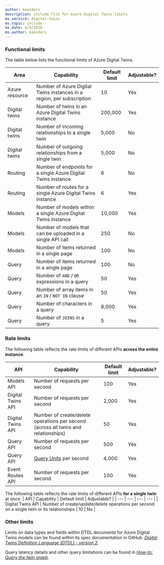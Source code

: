 ```yaml
---
author: baanders
description: include file for Azure Digital Twins limits
ms.service: digital-twins
ms.topic: include
ms.date: 6/9/2020
ms.author: baanders
---
```


### Functional limits

The table below lists the functional limits of Azure Digital Twins.

| Area | Capability | Default limit | Adjustable? |
| --- | --- | --- | --- |
| Azure resource | Number of Azure Digital Twins instances in a region, per subscription | 10 | Yes |
| Digital twins | Number of twins in an Azure Digital Twins instance | 200,000 | Yes |
| Digital twins | Number of incoming relationships to a single twin | 5,000 | No |
| Digital twins | Number of outgoing relationships from a single twin | 5,000 | No |
| Routing | Number of endpoints for a single Azure Digital Twins instance | 6 | No |
| Routing | Number of routes for a single Azure Digital Twins instance | 6 | Yes |
| Models | Number of models within a single Azure Digital Twins instance | 10,000 | Yes |
| Models | Number of models that can be uploaded in a single API call | 250 | No |
| Models | Number of items returned in a single page | 100 | No |
| Query | Number of items returned in a single page | 100 | No |
| Query | Number of `AND` / `OR` expressions in a query | 50 | Yes |
| Query | Number of array items in an `IN` / `NOT IN` clause | 50 | Yes |
| Query | Number of characters in a query | 8,000 | Yes |
| Query | Number of `JOINS` in a query | 5 | Yes |

### Rate limits

The following table reflects the rate limits of different APIs **across the entire instance**.

| API | Capability | Default limit | Adjustable? |
| --- | --- | --- | --- |
| Models API | Number of requests per second | 100 | Yes |
| Digital Twins API | Number of requests per second | 2,000 | Yes |
| Digital Twins API | Number of create/delete operations per second (across all twins and relationships) | 50 | Yes |
| Query API | Number of requests per second | 500 | Yes |
| Query API | [Query Units](../articles/digital-twins/concepts-query-units.md) per second | 4,000 | Yes |
| Event Routes API | Number of requests per second | 100 | Yes |

The following table reflects the rate limits of different APIs **for a single twin** at once.
| API | Capability | Default limit | Adjustable? |
| --- | --- | --- | --- |
| Digital Twins API | Number of create/update/delete operations per second on a single twin or its relationships | 10 | No |

### Other limits

Limits on data types and fields within DTDL documents for Azure Digital Twins models can be found within its spec documentation in GitHub: [*Digital Twins Definition Language (DTDL) - version 2*](https://github.com/Azure/opendigitaltwins-dtdl/blob/master/DTDL/v2/dtdlv2.md).
 
Query latency details and other query limitations can be found in [*How-to: Query the twin graph*](../articles/digital-twins/how-to-query-graph.md).